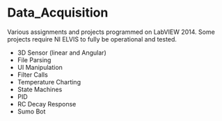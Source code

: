 # Data_Acquisition
Various assignments and projects programmed on LabVIEW 2014. Some projects require NI ELVIS to fully be operational and tested.

* 3D Sensor (linear and Angular)
* File Parsing
* UI Manipulation
* Filter Calls
* Temperature Charting
* State Machines
* PID
* RC Decay Response
* Sumo Bot
